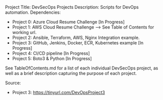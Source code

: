 Project Title: DevSecOps Projects
Description: Scripts for DevOps automation.
Dependencies: 
- Project 0: Azure Cloud Resume Challenge [In Progress]
- Project 1: AWS Cloud Resume Challenge --> See Table of Contents for working url.
- Project 2: Ansible, Terraform, AWS, Nginx Integration example.
- Project 3: GitHub, Jenkins, Docker, ECR, Kubernetes example [In Progress]
- Project 4: CI/CD pipeline [In Progress]
- Project 5: Boto3 & Python [In Progress]

See TableOfContents.md for a list of each individual DevSecOps project, as well as a brief description capturing the purpose of each project.

Source:
- Project 3: https://tinyurl.com/DevOpsProject3
